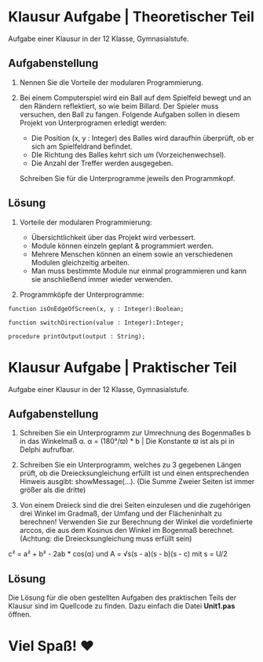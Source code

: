 # Klausur Aufgabe | Theoretischer Teil

Aufgabe einer Klausur in der 12 Klasse, Gymnasialstufe.

## Aufgabenstellung

1. Nennen Sie die Vorteile der modularen Programmierung.

2. Bei einem Computerspiel wird ein Ball auf dem Spielfeld bewegt und an den Rändern reflektiert, so wie beim Billard. Der Spieler muss versuchen, den Ball zu fangen. Folgende Aufgaben sollen in diesem Projekt von Unterprogramen erledigt werden:
   - Die Position (x, y : Integer) des Balles wird daraufhin überprüft, ob er sich am Spielfeldrand befindet.
   - DIe Richtung des Balles kehrt sich um (Vorzeichenwechsel).
   - Die Anzahl der Treffer werden ausgegeben.

   Schreiben Sie für die Unterprogramme jeweils den Programmkopf.

## Lösung

1. Vorteile der modularen Programmierung:

   - Übersichtlichkeit über das Projekt wird verbessert.
   - Module können einzeln geplant & programmiert werden.
   - Mehrere Menschen können an einem sowie an verschiedenen Modulen gleichzeitig arbeiten.
   - Man muss bestimmte Module nur einmal programmieren und kann sie anschließend immer wieder verwenden.

2. Programmköpfe der Unterprogramme:

```delphi
function isOnEdgeOfScreen(x, y : Integer):Boolean;
```

```delphi
function switchDirection(value : Integer):Integer;
```

```delphi
procedure printOutput(output : String);
```

# Klausur Aufgabe | Praktischer Teil

Aufgabe einer Klausur in der 12 Klasse, Gymnasialstufe.

## Aufgabenstellung

1. Schreiben Sie ein Unterprogramm zur Umrechnung des Bogenmaßes b in das Winkelmaß α.
   α = (180°/ϖ) * b | Die Konstante ϖ ist als pi in Delphi aufrufbar.

2. Schreiben Sie ein Unterprogramm, welches zu 3 gegebenen Längen prüft, ob die Dreiecksungleichung erfüllt ist und einen entsprechenden Hinweis ausgibt: showMessage(...). (Die Summe Zweier Seiten ist immer größer als die dritte)

3. Von einem Dreieck sind die drei Seiten einzulesen und die zugehörigen drei Winkel im Gradmaß, der Umfang und der Flächeninhalt zu berechnen! Verwenden Sie zur Berechnung der Winkel die vordefinierte arccos, die aus dem Kosinus den Winkel im Bogenmaß berechnet. (Achtung: die Dreiecksungleichung muss erfüllt sein)

c² = a² + b² - 2ab * cos(α) und A = √s(s - a)(s - b)(s - c) mit s = U/2

## Lösung

Die Lösung für die oben gestellten Aufgaben des praktischen Teils der Klausur sind im Quellcode zu finden. Dazu einfach die Datei **Unit1.pas** öffnen.

# Viel Spaß! ❤️
